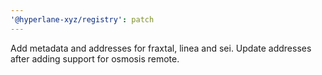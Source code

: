 ```yaml
---
'@hyperlane-xyz/registry': patch
---
```


Add metadata and addresses for fraxtal, linea and sei.
Update addresses after adding support for osmosis remote.
